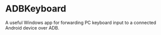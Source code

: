 ADBKeyboard
===========

A useful Windows app for forwarding PC keyboard input to a connected Android device over ADB.
